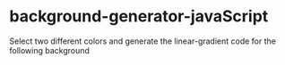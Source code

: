 # background-generator-javaScript
Select two different colors and generate the linear-gradient code for the following background
